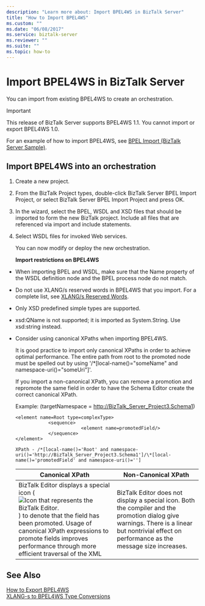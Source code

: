 ```yaml
---
description: "Learn more about: Import BPEL4WS in BizTalk Server"
title: "How to Import BPEL4WS"
ms.custom: ""
ms.date: "06/08/2017"
ms.service: biztalk-server
ms.reviewer: ""
ms.suite: ""
ms.topic: how-to
---
```

# Import BPEL4WS in BizTalk Server
You can import from existing BPEL4WS to create an orchestration.  
  
> [!IMPORTANT]
>  This release of BizTalk Server supports BPEL4WS 1.1. You cannot import or export BPEL4WS 1.0.  
  
 For an example of how to import BPEL4WS, see [BPEL Import (BizTalk Server Sample)](../core/bpel-import-biztalk-server-sample.md).  
  
## Import BPEL4WS into an orchestration  
  
1. Create a new project.  
  
2. From the BizTalk Project types, double-click BizTalk Server BPEL Import Project, or select BizTalk Server BPEL Import Project and press OK.  
  
3. In the wizard, select the BPEL, WSDL and XSD files that should be imported to form the new BizTalk project. Include all files that are referenced via import and include statements.  
  
4. Select WSDL files for invoked Web services.  
  
    You can now modify or deploy the new orchestration.  
  
   **Import restrictions on BPEL4WS**  
  
-   When importing BPEL and WSDL, make sure that the Name property of the WSDL definition node and the BPEL process node do not match.  
  
-   Do not use XLANG/s reserved words in BPEL4WS that you import. For a complete list, see [XLANG/s Reserved Words](../core/xlang-s-reserved-words.md).  
  
-   Only XSD predefined simple types are supported.  
  
-   xsd:QName is not supported; it is imported as System.String. Use xsd:string instead.  
  
-   Consider using canonical XPaths when importing BPEL4WS.  
  
     It is good practice to import only canonical XPaths in order to achieve optimal performance. The entire path from root to the promoted node must be spelled out by using '/*[local-name()="someName" and namespace-uri()="someUri"]'.  
  
     If you import a non-canonical XPath, you can remove a promotion and repromote the same field in order to have the Schema Editor create the correct canonical XPath.  
  
     Example: (targetNamespace = http://BizTalk_Server_Project3.Schema1)  
  
    ```  
    <element name=Root type=complexType>  
                <sequence>  
                            <element name=promotedField/>  
                </sequence>  
    </element>  
    ```  
  
     `XPath - /*[local-name()='Root' and namespace-uri()='http://BizTalk_Server_Project3.Schema1']/\*[local-name()='promotedField' and namespace-uri()='']` 
  
    |Canonical XPath|Non-Canonical XPath|  
    |---------------------|--------------------------|  
    |BizTalk Editor displays a special icon (![Icon that represents the BizTalk Editor.](../core/media/ebiz-orch-promotedprop.gif "ebiz_orch_promotedprop")) to denote that the field has been promoted. Usage of canonical XPath expressions to promote fields improves performance through more efficient traversal of the XML|BizTalk Editor does not display a special icon. Both the compiler and the promotion dialog give warnings. There is a linear but nontrivial effect on performance as the message size increases.|  
  
## See Also  
 [How to Export BPEL4WS](../core/how-to-export-bpel4ws.md)   
 [XLANG-s to BPEL4WS Type Conversions](../core/xlang-s-to-bpel4ws-type-conversions.md)
